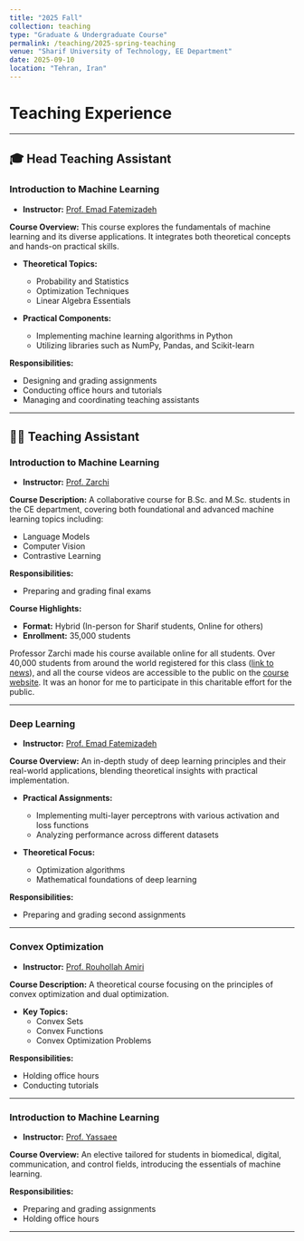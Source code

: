 ```yaml
---
title: "2025 Fall"
collection: teaching
type: "Graduate & Undergraduate Course"
permalink: /teaching/2025-spring-teaching
venue: "Sharif University of Technology, EE Department"
date: 2025-09-10
location: "Tehran, Iran"
---
```


# Teaching Experience

---

## 🎓 Head Teaching Assistant

### **Introduction to Machine Learning**

- **Instructor:** [Prof. Emad Fatemizadeh](https://scholar.google.com/citations?user=mWCxEvMAAAAJ&hl=en)

**Course Overview:**
This course explores the fundamentals of machine learning and its diverse applications. It integrates both theoretical concepts and hands-on practical skills.

- **Theoretical Topics:**

  - Probability and Statistics
  - Optimization Techniques
  - Linear Algebra Essentials

- **Practical Components:**
  - Implementing machine learning algorithms in Python
  - Utilizing libraries such as NumPy, Pandas, and Scikit-learn

**Responsibilities:**

- Designing and grading assignments
- Conducting office hours and tutorials
- Managing and coordinating teaching assistants

---

## 👩‍🏫 Teaching Assistant

### **Introduction to Machine Learning**

- **Instructor:** [Prof. Zarchi](https://scholar.google.com/citations?user=GbJMZLIAAAAJ&hl=en)

**Course Description:**
A collaborative course for B.Sc. and M.Sc. students in the CE department, covering both foundational and advanced machine learning topics including:

- Language Models
- Computer Vision
- Contrastive Learning

**Responsibilities:**

- Preparing and grading final exams

**Course Highlights:**

- **Format:** Hybrid (In-person for Sharif students, Online for others)
- **Enrollment:** 35,000 students

Professor Zarchi made his course available online for all students. Over 40,000 students from around the world registered for this class ([link to news](https://x.com/SharifiZarchi/status/1839930741733380486?t=eef9LsxbqmK7mLOqLU9ysg&s=19)), and all the course videos are accessible to the public on the [course website](https://www.sharifml.ir/). It was an honor for me to participate in this charitable effort for the public.

---

### **Deep Learning**

- **Instructor:** [Prof. Emad Fatemizadeh](https://scholar.google.com/citations?user=mWCxEvMAAAAJ&hl=en)

**Course Overview:**
An in-depth study of deep learning principles and their real-world applications, blending theoretical insights with practical implementation.

- **Practical Assignments:**

  - Implementing multi-layer perceptrons with various activation and loss functions
  - Analyzing performance across different datasets

- **Theoretical Focus:**
  - Optimization algorithms
  - Mathematical foundations of deep learning

**Responsibilities:**

- Preparing and grading second assignments

---

### **Convex Optimization**

- **Instructor:** [Prof. Rouhollah Amiri](https://scholar.google.com/citations?user=sOUZ3cUAAAAJ&hl=en)

**Course Description:**
A theoretical course focusing on the principles of convex optimization and dual optimization.

- **Key Topics:**
  - Convex Sets
  - Convex Functions
  - Convex Optimization Problems

**Responsibilities:**

- Holding office hours
- Conducting tutorials

---

### **Introduction to Machine Learning**

- **Instructor:** [Prof. Yassaee](https://scholar.google.com/citations?user=Y6vuiBUAAAAJ&hl=en)

**Course Overview:**
An elective tailored for students in biomedical, digital, communication, and control fields, introducing the essentials of machine learning.

**Responsibilities:**

- Preparing and grading assignments
- Holding office hours

---

